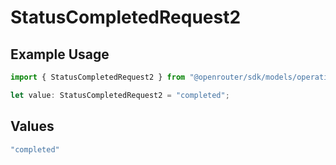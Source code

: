 # StatusCompletedRequest2

## Example Usage

```typescript
import { StatusCompletedRequest2 } from "@openrouter/sdk/models/operations";

let value: StatusCompletedRequest2 = "completed";
```

## Values

```typescript
"completed"
```